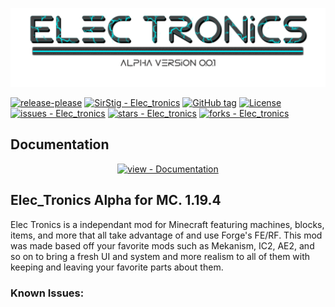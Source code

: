 ![Mod Logo](https://github.com/SirStig/Elec_tronics/blob/dev-1.19.4/src/main/resources/assets/elec_tronics/textures/modlogo.png)

[![release-please](https://github.com/SirStig/Elec_tronics/actions/workflows/release-please.yml/badge.svg?branch=dev-1.19.4)](https://github.com/SirStig/Elec_tronics/actions/workflows/release-please.yml)
[![SirStig - Elec_tronics](https://img.shields.io/static/v1?label=SirStig&message=Elec_tronics&color=blue&logo=github)](https://github.com/SirStig/Elec_tronics "Go to GitHub repo")
[![GitHub tag](https://img.shields.io/github/tag/SirStig/Elec_tronics?include_prereleases=&sort=semver&color=blue)](https://github.com/SirStig/Elec_tronics/releases/)
[![License](https://img.shields.io/badge/License-MIT-blue)](#license)
[![issues - Elec_tronics](https://img.shields.io/github/issues/SirStig/Elec_tronics)](https://github.com/SirStig/Elec_tronics/issues)
[![stars - Elec_tronics](https://img.shields.io/github/stars/SirStig/Elec_tronics?style=social)](https://github.com/SirStig/Elec_tronics)
[![forks - Elec_tronics](https://img.shields.io/github/forks/SirStig/Elec_tronics?style=social)](https://github.com/SirStig/Elec_tronics)
<div align="center">
</div>

## Documentation

<div align="center">

[![view - Documentation](https://img.shields.io/badge/view-Documentation-blue?style=for-the-badge)](/docs/ "Go to project documentation")

</div>

## Elec_Tronics Alpha for MC. 1.19.4

<div align="center">
</div>
Elec Tronics is a independant mod for Minecraft featuring machines, blocks, items, and more that all take advantage of and use Forge's FE/RF. This mod was made based off your favorite mods such as Mekanism, IC2, AE2, and so on to bring a fresh UI and system and more realism to all of them with keeping and leaving your favorite parts about them.

### Known Issues:

<div align="center">
</div>


